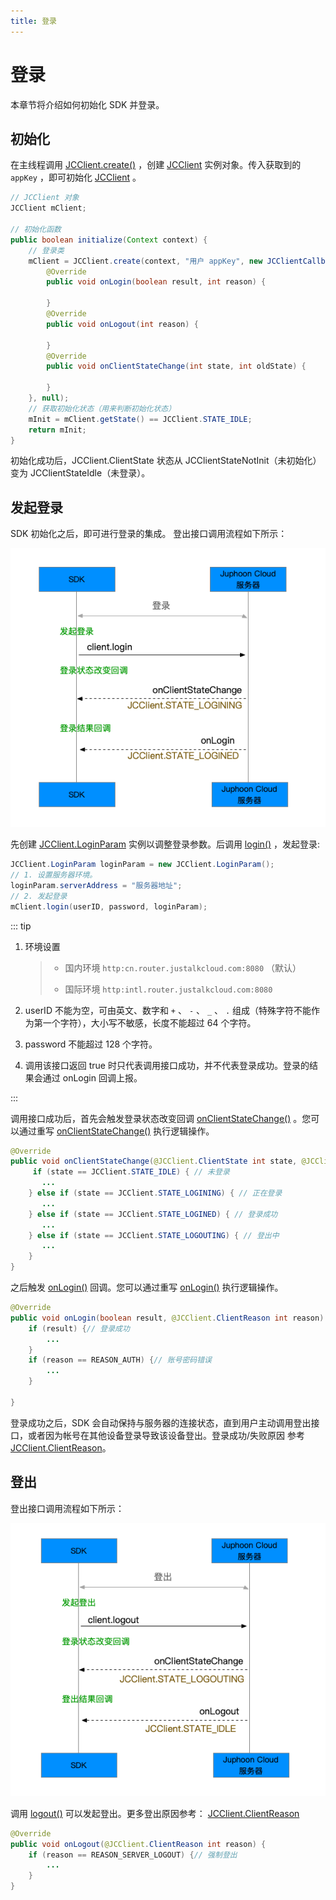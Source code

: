 ```yaml
---
title: 登录
---
```

# 登录

本章节将介绍如何初始化 SDK 并登录。

## 初始化

在主线程调用
[JCClient.create()](https://developer.juphoon.com/portal/reference/V2.1/android/com/juphoon/cloud/JCClient.html#create-android.content.Context-java.lang.String-com.juphoon.cloud.JCClientCallback-com.juphoon.cloud.JCClient.CreateParam-)
，创建
[JCClient](https://developer.juphoon.com/portal/reference/V2.1/android/com/juphoon/cloud/JCClient.html)
实例对象。传入获取到的 `appKey` ，即可初始化
[JCClient](https://developer.juphoon.com/portal/reference/V2.1/android/com/juphoon/cloud/JCClient.html)
。

```java
// JCClient 对象
JCClient mClient;

// 初始化函数
public boolean initialize(Context context) {
    // 登录类
    mClient = JCClient.create(context, "用户 appKey", new JCClientCallback() {
        @Override
        public void onLogin(boolean result, int reason) {

        }
        @Override
        public void onLogout(int reason) {

        }
        @Override
        public void onClientStateChange(int state, int oldState) {

        }
    }, null);
    // 获取初始化状态（用来判断初始化状态）
    mInit = mClient.getState() == JCClient.STATE_IDLE;
    return mInit;
}
```

初始化成功后，JCClient.ClientState 状态从 JCClientStateNotInit（未初始化） 变为
JCClientStateIdle（未登录）。

## 发起登录

SDK 初始化之后，即可进行登录的集成。 登出接口调用流程如下所示：

![../../../../\_images/workflow\_login\_android.png](../../../../_images/workflow_login_android.png)

先创建
[JCClient.LoginParam](https://developer.juphoon.com/portal/reference/V2.1/android/com/juphoon/cloud/JCClient.LoginParam.html)
实例以调整登录参数。后调用
[login()](https://developer.juphoon.com/portal/reference/V2.1/android/com/juphoon/cloud/JCClient.html#login-java.lang.String-java.lang.String-com.juphoon.cloud.JCClient.LoginParam-)
，发起登录:

```java
JCClient.LoginParam loginParam = new JCClient.LoginParam();
// 1. 设置服务器环境。
loginParam.serverAddress = "服务器地址";
// 2. 发起登录
mClient.login(userID, password, loginParam);
```

::: tip

1. 环境设置

    >
    >
    >
    >
    >   - 国内环境 `http:cn.router.justalkcloud.com:8080` （默认）
    >
    >   - 国际环境 `http:intl.router.justalkcloud.com:8080`
    >
    >

2. userID 不能为空，可由英文、数字和 `+` 、 `-` 、 `_` 、 `.`
    组成（特殊字符不能作为第一个字符），大小写不敏感，长度不能超过
    64 个字符。

3. password 不能超过 128 个字符。

4. 调用该接口返回 true 时只代表调用接口成功，并不代表登录成功。登录的结果会通过 onLogin 回调上报。

:::

调用接口成功后，首先会触发登录状态改变回调
[onClientStateChange()](https://developer.juphoon.com/portal/reference/V2.1/android/com/juphoon/cloud/JCClientCallback.html#onClientStateChange-int-int-)
。您可以通过重写
[onClientStateChange()](https://developer.juphoon.com/portal/reference/V2.1/android/com/juphoon/cloud/JCClientCallback.html#onClientStateChange-int-int-)
执行逻辑操作。

```java
@Override
public void onClientStateChange(@JCClient.ClientState int state, @JCClient.ClientState int oldState) {
     if (state == JCClient.STATE_IDLE) { // 未登录
       ...
    } else if (state == JCClient.STATE_LOGINING) { // 正在登录
       ...
    } else if (state == JCClient.STATE_LOGINED) { // 登录成功
       ...
    } else if (state == JCClient.STATE_LOGOUTING) { // 登出中
       ...
    }
}
```

之后触发
[onLogin()](https://developer.juphoon.com/portal/reference/V2.1/android/com/juphoon/cloud/JCClientCallback.html#onLogin-boolean-int-)
回调。您可以通过重写
[onLogin()](https://developer.juphoon.com/portal/reference/V2.1/android/com/juphoon/cloud/JCClientCallback.html#onLogin-boolean-int-)
执行逻辑操作。

```java
@Override
public void onLogin(boolean result, @JCClient.ClientReason int reason) {
    if (result) {// 登录成功
        ...
    }
    if (reason == REASON_AUTH) {// 账号密码错误
        ...
    }

}
```

登录成功之后，SDK 会自动保持与服务器的连接状态，直到用户主动调用登出接口，或者因为帐号在其他设备登录导致该设备登出。登录成功/失败原因 参考
[JCClient.ClientReason](https://developer.juphoon.com/portal/reference/V2.1/android/com/juphoon/cloud/JCClient.html#REASON_ANOTHER_DEVICE_LOGINED)。

## 登出

登出接口调用流程如下所示：

![../../../../\_images/workflow\_logout\_android.png](../../../../_images/workflow_logout_android.png)

调用
[logout()](https://developer.juphoon.com/portal/reference/V2.1/android/com/juphoon/cloud/JCClient.html#logout--)
可以发起登出。更多登出原因参考：
[JCClient.ClientReason](https://developer.juphoon.com/portal/reference/V2.1/android/com/juphoon/cloud/JCClient.html#REASON_ANOTHER_DEVICE_LOGINED)

```java
@Override
public void onLogout(@JCClient.ClientReason int reason) {
    if (reason == REASON_SERVER_LOGOUT) {// 强制登出
        ...
    }
}
```
